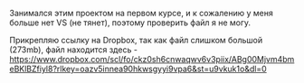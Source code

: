 Занимался этим проектом на первом курсе, и к сожалению у меня больше нет VS (не тянет), поэтому проверить файл я не могу.

Прикрепляю ссылку на Dropbox, так как файл слишком большой (273mb), файл находится здесь - https://www.dropbox.com/scl/fo/ckz0sh6cnwaqwv6v3piix/ABg00Mjvm4bmeBKlBZfiyl8?rlkey=oazv5innea90hkwsgyyi9vpa6&st=u9vkuk1o&dl=0
